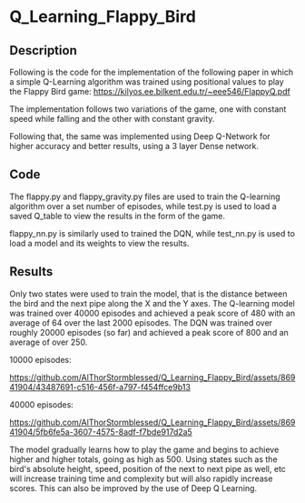 # Q_Learning_Flappy_Bird

## Description

Following is the code for the implementation of the following paper in which a simple Q-Learning algorithm was trained using positional values to play the Flappy Bird game: https://kilyos.ee.bilkent.edu.tr/~eee546/FlappyQ.pdf

The implementation follows two variations of the game, one with constant speed while falling and the other with constant gravity.

Following that, the same was implemented using Deep Q-Network for higher accuracy and better results, using a 3 layer Dense network.

## Code

The flappy.py and flappy_gravity.py files are used to train the Q-learning algorithm over a set number of episodes, while test.py is used to load a saved Q_table to view the results in the form of the game.

flappy_nn.py is similarly used to trained the DQN, while test_nn.py is used to load a model and its weights to view the results.

## Results

Only two states were used to train the model, that is the distance between the bird and the next pipe along the X and the Y axes. The Q-learning model was trained over 40000 episodes and achieved a peak score of 480 with an average of 64 over the last 2000 episodes. The DQN was trained over roughly 20000 episodes (so far) and achieved a peak score of 800 and an average of over 250.

10000 episodes: 



https://github.com/AlThorStormblessed/Q_Learning_Flappy_Bird/assets/86941904/43487691-c516-456f-a797-f454ffce9b13




40000 episodes:



https://github.com/AlThorStormblessed/Q_Learning_Flappy_Bird/assets/86941904/5fb6fe5a-3607-4575-8adf-f7bde917d2a5



The model gradually learns how to play the game and begins to achieve higher and higher totals, going as high as 500. Using states such as the bird's absolute height, speed, position of the next to next pipe as well, etc will increase training time and complexity but will also rapidly increase scores. This can also be improved by the use of Deep Q Learning.
